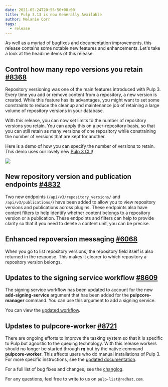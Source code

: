 ```yaml
---
date: 2021-05-24T20:55:50+00:00
title: Pulp 3.13 is now Generally Available
author: Melanie Corr
tags:
  - release
---
```

<!-- more -->
As well as a myriad of bugfixes and documentation improvements, this release contains some notable new features and enhancements. Let's take a look at the headline items of this release.

## Control how many repo versions you retain [#8368](https://pulp.plan.io/issues/8368)

Repository versioning was one of the main features introduced with Pulp 3. Every time you add or remove content from a repository, a new version is created. While this feature has its advantages, you might want to set some constraints to reduce the cleanup and maintenance job of retaining a large volume of repository versions in your database.

With this release, you can now set limits to the number of repository versions you retain. You can apply this on a per-repository basis, so that you can still retain as many versions of one repository while constraining the number of versions that are kept for another.

Here is a demo of how you can specify the number of versions to retain. This demo uses our lovely new [Pulp 3 CLI](https://github.com/pulp/pulp-cli)!

<a href="https://asciinema.org/a/412393" target="_blank"><img src="https://asciinema.org/a/412393.svg" /> </a>

## New repository version and publication endpoints [#4832](https://pulp.plan.io/issues/4832)

Two new endpoints (`/api/v3/repository_versions/` and `/api/v3/publications/`) have been added to allow you to view repository versions and publications across plugins. These endpoints also have content filters to help identify whether content belongs to a repository version or a publication. These endpoints and filters can help to provide clarity so that if you need to delete a content unit, you can be precise.

## Enhanced repoversion messaging [#6068](https://pulp.plan.io/issues/6068)

When you go to list repository versions, the repository field itself is also returned in the response. This makes it clearer to which repository a repository version belongs.

## Updates to the signing service workflow [#8609](https://pulp.plan.io/issues/8609)

The signing service workflow has been updated to account for the new **add-signing-service** argument that has been added for the **pulpcore-manager** command. You can use this argument to add a signing service.

You can view the [updated workflow](https://docs.pulpproject.org/pulpcore/workflows/signed-metadata.html).


## Updates to pulpcore-worker [#8721](https://pulp.plan.io/issues/8721)

There are ongoing efforts to improve the tasking system so that it is specific to Pulp but agnostic to the queuing technology. With this release workers should no longer be started through **rq** but by the native command **pulpcore-worker**. This affects users who do manual installations of Pulp 3. For more specific instructions, see the [updated documentation](https://docs.pulpproject.org/pulpcore/installation/instructions.html#pypi-installation).

For a full list of bug fixes and changes, see the [changlog](https://docs.pulpproject.org/pulpcore/changes.html).

For any questions, feel free to write to us on `pulp-list@redhat.com`.
